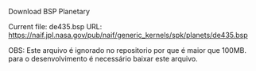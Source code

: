 Download BSP Planetary

Current file: de435.bsp
URL: https://naif.jpl.nasa.gov/pub/naif/generic_kernels/spk/planets/de435.bsp

OBS: Este arquivo é ignorado no repositorio por que é maior que 100MB. 
para o desenvolvimento é necessário baixar este arquivo.

